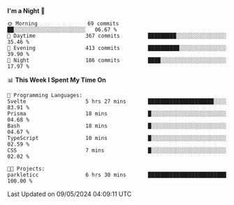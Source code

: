 <!--START_SECTION:waka-->
**I'm a Night 🦉** 

```text
🌞 Morning                69 commits          ██░░░░░░░░░░░░░░░░░░░░░░░   06.67 % 
🌆 Daytime                367 commits         █████████░░░░░░░░░░░░░░░░   35.46 % 
🌃 Evening                413 commits         ██████████░░░░░░░░░░░░░░░   39.90 % 
🌙 Night                  186 commits         ████░░░░░░░░░░░░░░░░░░░░░   17.97 % 
```


📊 **This Week I Spent My Time On** 

```text
💬 Programming Languages: 
Svelte                   5 hrs 27 mins       █████████████████████░░░░   83.91 % 
Prisma                   18 mins             █░░░░░░░░░░░░░░░░░░░░░░░░   04.68 % 
Bash                     18 mins             █░░░░░░░░░░░░░░░░░░░░░░░░   04.67 % 
TypeScript               10 mins             █░░░░░░░░░░░░░░░░░░░░░░░░   02.59 % 
CSS                      7 mins              █░░░░░░░░░░░░░░░░░░░░░░░░   02.02 % 

🐱‍💻 Projects: 
parkleticc               6 hrs 30 mins       █████████████████████████   100.00 % 
```


 Last Updated on 09/05/2024 04:09:11 UTC
<!--END_SECTION:waka-->
